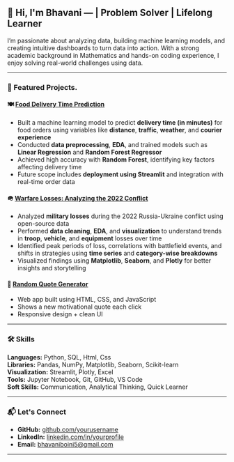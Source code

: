 ## 👋 Hi, I'm Bhavani —  | Problem Solver | Lifelong Learner

I’m passionate about analyzing data, building machine learning models, and creating intuitive dashboards to turn data into action. With a strong academic background in Mathematics and hands-on coding experience, I enjoy solving real-world challenges using data.

---

### 📂 Featured Projects.


#### 🍽️ [Food Delivery Time Prediction](https://github.com/bhavaniboini/B44_DA_048_Food_Delivery_TimePrediction)

* Built a machine learning model to predict **delivery time (in minutes)** for food orders using variables like **distance**, **traffic**, **weather**, and **courier experience**
* Conducted **data preprocessing**, **EDA**, and trained models such as **Linear Regression** and **Random Forest Regressor**
* Achieved high accuracy with **Random Forest**, identifying key factors affecting delivery time
* Future scope includes **deployment using Streamlit** and integration with real-time order data
  


#### 🪖 [Warfare Losses: Analyzing the 2022 Conflict](https://github.com/bhavaniboini/B43_DA_040_The-Machine-Learning-Lab)

* Analyzed **military losses** during the 2022 Russia-Ukraine conflict using open-source data
* Performed **data cleaning**, **EDA**, and **visualization** to understand trends in **troop**, **vehicle**, and **equipment** losses over time
* Identified peak periods of loss, correlations with battlefield events, and shifts in strategies using **time series** and **category-wise breakdowns**
* Visualized findings using **Matplotlib**, **Seaborn**, and **Plotly** for better insights and storytelling




#### 💬 [Random Quote Generator](https://github.com/bhavaniboini/CRT-Internship-Random-quote-generator)
- Web app built using HTML, CSS, and JavaScript  
- Shows a new motivational quote each click  
- Responsive design + clean UI








---

### 🛠️ Skills

**Languages:** Python, SQL,  Html, Css  
**Libraries:** Pandas, NumPy, Matplotlib, Seaborn, Scikit-learn  
**Visualization:** Streamlit, Plotly, Excel  
**Tools:** Jupyter Notebook, Git, GitHub, VS Code  
**Soft Skills:** Communication, Analytical Thinking, Quick Learner

---

### 📬 Let's Connect

- **GitHub:** [github.com/yourusername](https://github.com/bhavaniboini)  
- **LinkedIn:** [linkedin.com/in/yourprofile](www.linkedin.com/in/bhavani-boini-74a0a4223)  
- **Email:** bhavaniboini5@gmail.com

---
